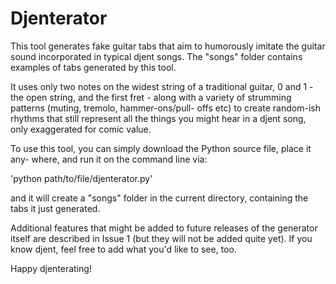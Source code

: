 # Djenterator

This tool generates fake guitar tabs that aim to humorously imitate the guitar sound incorporated in typical djent songs. The "songs" folder contains examples of tabs generated by this tool.

It uses only two notes on the widest string of a traditional guitar, 0 and 1 - the open string, and the first fret - along with a variety of strumming patterns (muting, tremolo, hammer-ons/pull- offs etc) to create random-ish rhythms that still represent all the things you might hear in a djent song, only exaggerated for comic value.

To use this tool, you can simply download the Python source file, place it any-
where, and run it on the command line via:

'python path/to/file/djenterator.py'

and it will create a "songs" folder in the current directory, containing the
tabs it just generated.

Additional features that might be added to future releases of the generator itself are described in Issue 1 (but they will not be added quite yet). If you know djent, feel free to add what you'd like to see, too.

Happy djenterating!